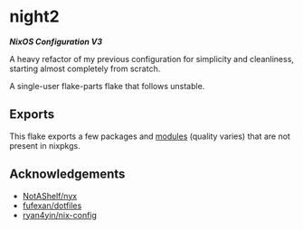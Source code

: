 # night2

___NixOS Configuration V3___

A heavy refactor of my previous configuration for simplicity and cleanliness, starting almost completely from scratch.

A single-user flake-parts flake that follows unstable.

## Exports

This flake exports a few packages and [modules](./modules/) (quality varies) that are not present in nixpkgs.

## Acknowledgements

* [NotAShelf/nyx](https://github.com/NotAShelf/nyx)
* [fufexan/dotfiles](https://github.com/fufexan/dotfiles)
* [ryan4yin/nix-config](https://github.com/ryan4yin/nix-config)
